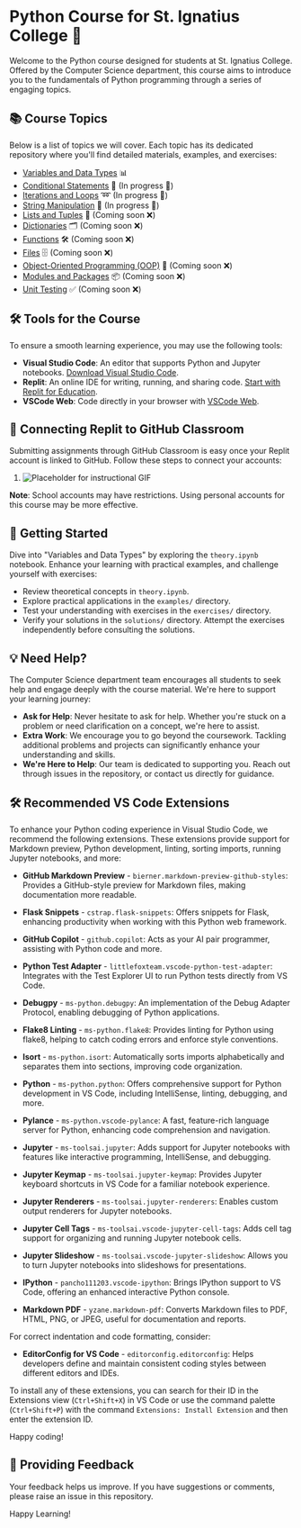 # Python Course for St. Ignatius College 📘

Welcome to the Python course designed for students at St. Ignatius College. Offered by the Computer Science department, this course aims to introduce you to the fundamentals of Python programming through a series of engaging topics.

## 📚 Course Topics

Below is a list of topics we will cover. Each topic has its dedicated repository where you'll find detailed materials, examples, and exercises:

- [Variables and Data Types](https://github.com/YuriODev/python-st-ignatius-01-simple-data-types/blob/main/README.md) 📊
- [Conditional Statements](https://github.com/YuriODev/python-st-ignatius-02-simple-conditional-statements/blob/main/README.md) 🔀 (In progress 🚧)
- [Iterations and Loops](https://github.com/YuriODev/python-st-ignatius-03-iterations-and-loops/blob/main/README.md) ➿ (In progress 🚧)
- [String Manipulation](https://github.com/YuriODev/python-st-ignatius-04-string-manipulation/blob/main/README.md) 🧵 (In progress 🚧)
- [Lists and Tuples](https://github.com/YuriODev/python-st-ignatius-05-lists-in-python/blob/main/README.md) 📝 (Coming soon ❌)
- [Dictionaries](https://github.com/YuriODev/python-st-ignatius-06-mastering-dictionaries/blob/main/README.md) 🗂 (Coming soon ❌)
- [Functions](https://github.com/YuriODev/python-st-ignatius-07-functions-in-python/blob/main/README.md) 🛠 (Coming soon ❌)
- [Files](https://github.com/YuriODev/python-st-ignatius-08-files-in-python/blob/main/README.md) 🗄 (Coming soon ❌)
- [Object-Oriented Programming (OOP)](https://github.com/YuriODev/python-st-ignatius-09-oop/blob/main/README.md) 🤖 (Coming soon ❌)
- [Modules and Packages](https://github.com/YuriODev/python-st-ignatius-10-modules-and-packages/blob/main/README.md) 📦 (Coming soon ❌)
- [Unit Testing](https://github.com/YuriODev/python-st-ignatius-11-unit-testing/blob/main/README.md) ✅ (Coming soon ❌)

## 🛠 Tools for the Course

To ensure a smooth learning experience, you may use the following tools:

- **Visual Studio Code**: An editor that supports Python and Jupyter notebooks. [Download Visual Studio Code](https://code.visualstudio.com/Download).
- **Replit**: An online IDE for writing, running, and sharing code. [Start with Replit for Education](https://replit.com/site/teams-for-education).
- **VSCode Web**: Code directly in your browser with [VSCode Web](https://vscode.dev).

## 🔗 Connecting Replit to GitHub Classroom

Submitting assignments through GitHub Classroom is easy once your Replit account is linked to GitHub. Follow these steps to connect your accounts:

1. ![Placeholder for instructional GIF](#)

**Note**: School accounts may have restrictions. Using personal accounts for this course may be more effective.

## 🌟 Getting Started

Dive into "Variables and Data Types" by exploring the `theory.ipynb` notebook. Enhance your learning with practical examples, and challenge yourself with exercises:

- Review theoretical concepts in `theory.ipynb`.
- Explore practical applications in the `examples/` directory.
- Test your understanding with exercises in the `exercises/` directory.
- Verify your solutions in the `solutions/` directory. Attempt the exercises independently before consulting the solutions.

## 💡 Need Help?

The Computer Science department team encourages all students to seek help and engage deeply with the course material. We're here to support your learning journey:

- **Ask for Help**: Never hesitate to ask for help. Whether you're stuck on a problem or need clarification on a concept, we're here to assist.
- **Extra Work**: We encourage you to go beyond the coursework. Tackling additional problems and projects can significantly enhance your understanding and skills.
- **We're Here to Help**: Our team is dedicated to supporting you. Reach out through issues in the repository, or contact us directly for guidance.

## 🛠 Recommended VS Code Extensions

To enhance your Python coding experience in Visual Studio Code, we recommend the following extensions. These extensions provide support for Markdown preview, Python development, linting, sorting imports, running Jupyter notebooks, and more:

- **GitHub Markdown Preview** - `bierner.markdown-preview-github-styles`: Provides a GitHub-style preview for Markdown files, making documentation more readable.

- **Flask Snippets** - `cstrap.flask-snippets`: Offers snippets for Flask, enhancing productivity when working with this Python web framework.

- **GitHub Copilot** - `github.copilot`: Acts as your AI pair programmer, assisting with Python code and more.

- **Python Test Adapter** - `littlefoxteam.vscode-python-test-adapter`: Integrates with the Test Explorer UI to run Python tests directly from VS Code.

- **Debugpy** - `ms-python.debugpy`: An implementation of the Debug Adapter Protocol, enabling debugging of Python applications.

- **Flake8 Linting** - `ms-python.flake8`: Provides linting for Python using flake8, helping to catch coding errors and enforce style conventions.

- **Isort** - `ms-python.isort`: Automatically sorts imports alphabetically and separates them into sections, improving code organization.

- **Python** - `ms-python.python`: Offers comprehensive support for Python development in VS Code, including IntelliSense, linting, debugging, and more.

- **Pylance** - `ms-python.vscode-pylance`: A fast, feature-rich language server for Python, enhancing code comprehension and navigation.

- **Jupyter** - `ms-toolsai.jupyter`: Adds support for Jupyter notebooks with features like interactive programming, IntelliSense, and debugging.

- **Jupyter Keymap** - `ms-toolsai.jupyter-keymap`: Provides Jupyter keyboard shortcuts in VS Code for a familiar notebook experience.

- **Jupyter Renderers** - `ms-toolsai.jupyter-renderers`: Enables custom output renderers for Jupyter notebooks.

- **Jupyter Cell Tags** - `ms-toolsai.vscode-jupyter-cell-tags`: Adds cell tag support for organizing and running Jupyter notebook cells.

- **Jupyter Slideshow** - `ms-toolsai.vscode-jupyter-slideshow`: Allows you to turn Jupyter notebooks into slideshows for presentations.

- **IPython** - `pancho111203.vscode-ipython`: Brings IPython support to VS Code, offering an enhanced interactive Python console.

- **Markdown PDF** - `yzane.markdown-pdf`: Converts Markdown files to PDF, HTML, PNG, or JPEG, useful for documentation and reports.

For correct indentation and code formatting, consider:

- **EditorConfig for VS Code** - `editorconfig.editorconfig`: Helps developers define and maintain consistent coding styles between different editors and IDEs.

To install any of these extensions, you can search for their ID in the Extensions view (`Ctrl+Shift+X`) in VS Code or use the command palette (`Ctrl+Shift+P`) with the command `Extensions: Install Extension` and then enter the extension ID.

Happy coding!



## 📢 Providing Feedback

Your feedback helps us improve. If you have suggestions or comments, please raise an issue in this repository.

Happy Learning!
